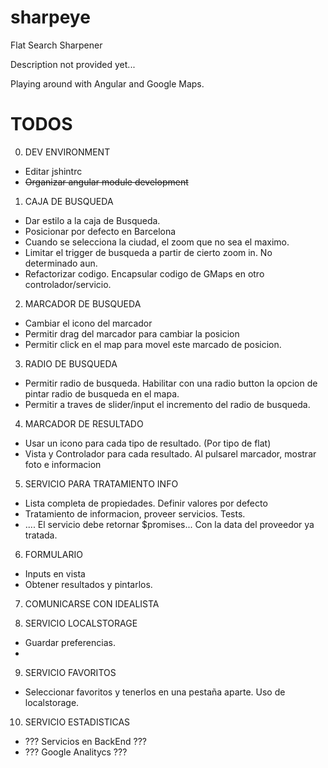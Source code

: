 # sharpeye
Flat Search Sharpener

Description not provided yet...

Playing around with Angular and Google Maps.


# TODOS

0. DEV ENVIRONMENT
 * Editar jshintrc
 * ~~Organizar angular module development~~

1. CAJA DE BUSQUEDA
  * Dar estilo a la caja de Busqueda.
  * Posicionar por defecto en Barcelona
  * Cuando se selecciona la ciudad, el zoom que no sea el maximo.
  * Limitar el trigger de busqueda a partir de cierto zoom in. No determinado aun.
  * Refactorizar codigo. Encapsular codigo de GMaps en otro controlador/servicio.

2. MARCADOR DE BUSQUEDA
  * Cambiar el icono del marcador  
  * Permitir drag del marcador para cambiar la posicion
  * Permitir click en el map para movel este marcado de posicion.

3. RADIO DE BUSQUEDA
  * Permitir radio de busqueda. Habilitar con una radio button la opcion
  de pintar radio de busqueda en el mapa.
  * Permitir a traves de slider/input el incremento del radio de busqueda.

4. MARCADOR DE RESULTADO
  * Usar un icono para cada tipo de resultado. (Por tipo de flat)
  * Vista y Controlador para cada resultado. Al pulsarel marcador, mostrar foto e informacion  


5. SERVICIO PARA TRATAMIENTO INFO
  * Lista completa de propiedades. Definir valores por defecto
  * Tratamiento de informacion, proveer servicios. Tests.
  * .... El servicio debe retornar $promises... Con la data del proveedor ya tratada.

6. FORMULARIO
  * Inputs en vista
  * Obtener resultados y pintarlos.

7. COMUNICARSE CON IDEALISTA  

8. SERVICIO LOCALSTORAGE
  * Guardar preferencias.
  *

9. SERVICIO FAVORITOS
  * Seleccionar favoritos y tenerlos en una pestaña aparte. Uso de localstorage.

10. SERVICIO ESTADISTICAS
  * ??? Servicios en BackEnd ???
  * ??? Google Analitycs ???
